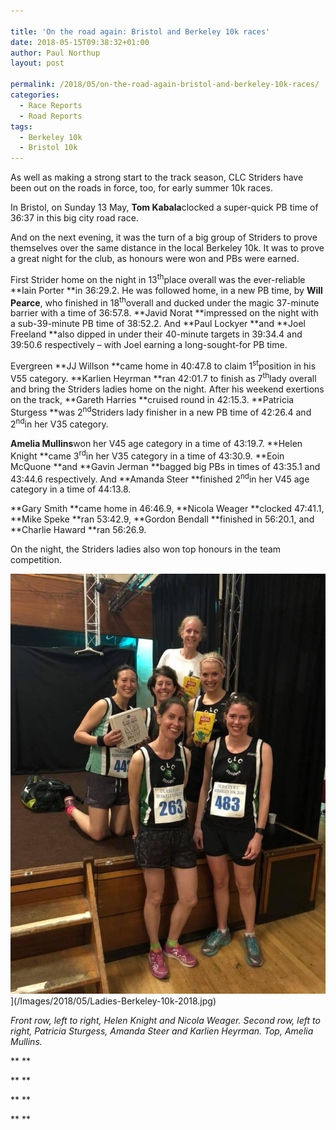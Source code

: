 ```yaml
---

title: 'On the road again: Bristol and Berkeley 10k races'
date: 2018-05-15T09:38:32+01:00
author: Paul Northup
layout: post

permalink: /2018/05/on-the-road-again-bristol-and-berkeley-10k-races/
categories:
  - Race Reports
  - Road Reports
tags:
  - Berkeley 10k
  - Bristol 10k
---
```

As well as making a strong start to the track season, CLC Striders have been out on the roads in force, too, for early summer 10k races.

In Bristol, on Sunday 13 May, **Tom Kabala**clocked a super-quick PB time of 36:37 in this big city road race.

And on the next evening, it was the turn of a big group of Striders to prove themselves over the same distance in the local Berkeley 10k. It was to prove a great night for the club, as honours were won and PBs were earned.

First Strider home on the night in 13<sup>th</sup>place overall was the ever-reliable **Iain Porter **in 36:29.2. He was followed home, in a new PB time, by **Will Pearce**, who finished in 18<sup>th</sup>overall and ducked under the magic 37-minute barrier with a time of 36:57.8. **Javid Norat **impressed on the night with a sub-39-minute PB time of 38:52.2. And **Paul Lockyer **and **Joel Freeland **also dipped in under their 40-minute targets in 39:34.4 and 39:50.6 respectively – with Joel earning a long-sought-for PB time.

Evergreen **JJ Willson **came home in 40:47.8 to claim 1<sup>st</sup>position in his V55 category. **Karlien Heyrman **ran 42:01.7 to finish as 7<sup>th</sup>lady overall and bring the Striders ladies home on the night. After his weekend exertions on the track, **Gareth Harries **cruised round in 42:15.3. **Patricia Sturgess **was 2<sup>nd</sup>Striders lady finisher in a new PB time of 42:26.4 and 2<sup>nd</sup>in her V35 category.

**Amelia Mullins**won her V45 age category in a time of 43:19.7. **Helen Knight **came 3<sup>rd</sup>in her V35 category in a time of 43:30.9. **Eoin McQuone **and **Gavin Jerman **bagged big PBs in times of 43:35.1 and 43:44.6 respectively. And **Amanda Steer **finished 2<sup>nd</sup>in her V45 age category in a time of 44:13.8.

**Gary Smith **came home in 46:46.9, **Nicola Weager **clocked 47:41.1, **Mike Speke **ran 53:42.9, **Gordon Bendall **finished in 56:20.1, and **Charlie Haward **ran 56:26.9.

On the night, the Striders ladies also won top honours in the team competition.

<img src="/Images/2018/05/Ladies-Berkeley-10k-2018.jpg" alt="Ladies-Berkeley-10k-2018"  />](/Images/2018/05/Ladies-Berkeley-10k-2018.jpg)

_Front row, left to right, Helen Knight and Nicola Weager. Second row, left to right, Patricia Sturgess, Amanda Steer and Karlien Heyrman. Top, Amelia Mullins._

** **

** **

** **

** **